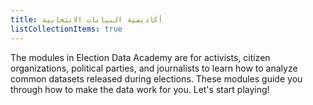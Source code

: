 ```yaml
---
title: أكاديمية البيانات الانتخابية
listCollectionItems: true
---
```


The modules in Election Data Academy are for activists, citizen organizations, political parties, and journalists to learn how to analyze common datasets released during elections. These modules guide you through how to make the data work for you. Let's start playing!
